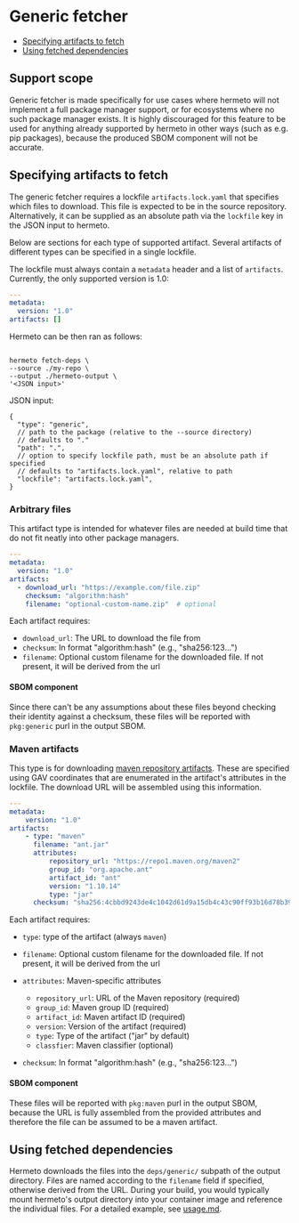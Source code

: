 # Generic fetcher

* [Specifying artifacts to fetch](#specifying-artifacts-to-fetch)
* [Using fetched dependencies](#using-fetched-dependencies)

## Support scope
Generic fetcher is made specifically for use cases where hermeto will not implement a full package manager support, or
for ecosystems where no such package manager exists. It is highly discouraged for this feature to be used for anything
already supported by hermeto in other ways (such as e.g. pip packages), because the produced SBOM component will not be
accurate. 

## Specifying artifacts to fetch
The generic fetcher requires a lockfile `artifacts.lock.yaml` that specifies which files to download. This file is expected
to be in the source repository. Alternatively, it can be supplied as an absolute path via the `lockfile` key in the JSON
input to hermeto.

Below are sections for each type of supported artifact. Several artifacts of different types can be specified in a single
lockfile.

The lockfile must always contain a `metadata` header and a list of `artifacts`. Currently, the only supported version is
1.0:

```yaml
---
metadata:
  version: "1.0"
artifacts: []
```

Hermeto can be then ran as follows:

```shell

hermeto fetch-deps \
--source ./my-repo \
--output ./hermeto-output \
'<JSON input>'
```

JSON input:

```jsonc
{
  "type": "generic",
  // path to the package (relative to the --source directory)
  // defaults to "."
  "path": ".",
  // option to specify lockfile path, must be an absolute path if specified
  // defaults to "artifacts.lock.yaml", relative to path
  "lockfile": "artifacts.lock.yaml",
}
```


### Arbitrary files
This artifact type is intended for whatever files are needed at build time that do not fit neatly into other package
managers.

```yaml
---
metadata:
  version: "1.0"
artifacts:
  - download_url: "https://example.com/file.zip"
    checksum: "algorithm:hash"
    filename: "optional-custom-name.zip"  # optional
```

Each artifact requires:
- `download_url`: The URL to download the file from
- `checksum`: In format "algorithm:hash" (e.g., "sha256:123...")
- `filename`: Optional custom filename for the downloaded file. If not present, it will be derived from the url

#### SBOM component
Since there can't be any assumptions about these files beyond checking their identity against a checksum, these files will
be reported with `pkg:generic` purl in the output SBOM. 

### Maven artifacts
This type is for downloading [maven repository artifacts][maven-artifacts]. These are specified using GAV coordinates that
are enumerated in the artifact's attributes in the lockfile. The download URL will be assembled using this information.

```yaml
---
metadata:
    version: "1.0"
artifacts:
    - type: "maven"
      filename: "ant.jar"
      attributes:
          repository_url: "https://repo1.maven.org/maven2"
          group_id: "org.apache.ant"
          artifact_id: "ant"
          version: "1.10.14"
          type: "jar"
      checksum: "sha256:4cbbd9243de4c1042d61d9a15db4c43c90ff93b16d78b39481da1c956c8e9671"
```

Each artifact requires:
- `type`: type of the artifact (always `maven`)
- `filename`: Optional custom filename for the downloaded file. If not present, it will be derived from the url
- `attributes`: Maven-specific attributes
  - `repository_url`: URL of the Maven repository (required)
  - `group_id`: Maven group ID  (required)
  - `artifact_id`: Maven artifact ID  (required)
  - `version`: Version of the artifact (required)
  - `type`: Type of the artifact ("jar" by default)
  - `classfier`: Maven classifier (optional)

- `checksum`: In format "algorithm:hash" (e.g., "sha256:123...")

#### SBOM component
These files will be reported with `pkg:maven` purl in the output SBOM, because the URL is fully assembled from the
provided attributes and therefore the file can be assumed to be a maven artifact.

## Using fetched dependencies

Hermeto downloads the files into the `deps/generic/` subpath of the output directory. Files are named according to the
`filename` field if specified, otherwise derived from the URL. During your build, you would typically mount hermeto's
output directory into your container image and reference the individual files. For a detailed example, see [usage.md][usage-example].

[maven-artifacts]: https://maven.apache.org/repositories/artifacts.html
[usage-example]: usage.md#example-generic-fetcher
